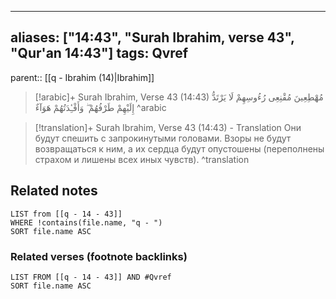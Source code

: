 
---
aliases: ["14:43", "Surah Ibrahim, verse 43", "Qur'an 14:43"]
tags: Qvref
---

parent:: [[q - Ibrahim (14)|Ibrahim]]

> [!arabic]+ Surah Ibrahim, Verse 43 (14:43)
> <span class="quran-arabic">مُهْطِعِينَ مُقْنِعِى رُءُوسِهِمْ لَا يَرْتَدُّ إِلَيْهِمْ طَرْفُهُمْ ۖ وَأَفْـِٔدَتُهُمْ هَوَآءٌ</span>
^arabic

> [!translation]+ Surah Ibrahim, Verse 43 (14:43) - Translation
> Они будут спешить с запрокинутыми головами. Взоры не будут возвращаться к ним, а их сердца будут опустошены (переполнены страхом и лишены всех иных чувств).
^translation



## Related notes
```dataview
LIST from [[q - 14 - 43]]
WHERE !contains(file.name, "q - ")
SORT file.name ASC
```

### Related verses (footnote backlinks)
```dataview
LIST FROM [[q - 14 - 43]] AND #Qvref
SORT file.name ASC
```

